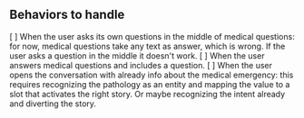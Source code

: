 ## Behaviors to handle

[ ] When the user asks its own questions in the middle of medical questions: for now, medical questions take any text as answer, which is wrong. If the user asks a question in the middle it doesn't work.
[ ] When the user answers medical questions and includes a question.
[ ] When the user opens the conversation with already info about the medical emergency: this requires recognizing the pathology as an entity and mapping the value to a slot that activates the right story. Or maybe recognizing the intent already and diverting the story.